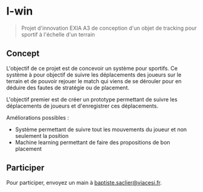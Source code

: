 # I-win

> Projet d'innovation EXIA A3 de conception d'un objet de tracking pour sportif à l'échelle d'un terrain

## Concept

L'objectif de ce projet est de concevoir un système pour sportifs. Ce système à pour objectif de suivre les déplacements des joueurs sur le terrain et de pouvoir rejouer le match qui viens de se dérouler pour en déduire des fautes de stratégie ou de placement.

L'objectif premier est de créer un prototype permettant de suivre les déplacements de joueurs et d'enregistrer ces déplacements.

Améliorations possibles : 

* Système permettant de suivre tout les mouvements du joueur et non seulement la position
* Machine learning permettant de faire des propositions de bon placement

## Participer

Pour participer, envoyez un main à [baptiste.saclier@viacesi.fr](mailto:baptiste.saclier@viacesi.fr).